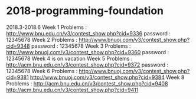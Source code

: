 # 2018-programming-foundation
2018.3-2018.6
Week 1
Problems : http://www.bnu.edu.cn/v3/contest_show.php?cid=9336
password : 12345678
Week 2
Problems : http://www.bnuoj.com/v3/contest_show.php?cid=9348 
password : 12345678
Week 3
Problems : http://www.bnuoj.com/v3/contest_show.php?cid=9360
password : 12345678
Week 4 is on vacation
Week 5
Problems : http://acm.bnu.edu.cn/v3/contest_show.php?cid=9372
password : 12345678
Week 6
Problems : http://www.bnuoj.com/v3/contest_show.php?cid=9381
           http://www.bnuoj.com/v3/contest_show.php?cid=9384
Week 8
Problems : http://acm.bnu.edu.cn/v3/contest_show.php?cid=9408
           http://acm.bnu.edu.cn/v3/contest_show.php?cid=9411